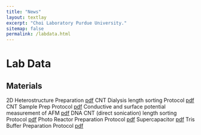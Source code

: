 ```yaml
---
title: "News"
layout: textlay
excerpt: "Choi Laboratory Purdue University."
sitemap: false
permalink: /labdata.html
---
```


# Lab Data

## Materials
2D Heterostructure Preparation <a href="{{ site.url }}{{ site.baseurl }}/images/labdata/2D_Heterostructure_Preparation.pdf">pdf</a>
CNT Dialysis length sorting Protocol <a href="{{ site.url }}{{ site.baseurl }}/images/labdata/CNT_Dialysis_length_sorting_Protocol.pdf">pdf</a>
CNT Sample Prep Protocol <a href="{{ site.url }}{{ site.baseurl }}/images/labdata/CNT_Sample_Prep_Protocol.pdf">pdf</a>
Conductive and surface potential measurement of AFM <a href="{{ site.url }}{{ site.baseurl }}/images/labdata/Conductive_and_surface_potential_measurement_of_AFM.pdf">pdf</a>
DNA CNT (direct sonication) length sorting Protocol <a href="{{ site.url }}{{ site.baseurl }}/images/labdata/DNA_CNT_direct_sonication_length_sorting_Protocol.pdf">pdf</a>
Photo Reactor Preparation Protocol <a href="{{ site.url }}{{ site.baseurl }}/images/labdata/Photo_Reactor_Preparation_protocol.pdf">pdf</a>
Supercapacitor <a href="{{ site.url }}{{ site.baseurl }}/images/labdata/Supercapacitor.pdf">pdf</a>
Tris Buffer Preparation Protocol <a href="{{ site.url }}{{ site.baseurl }}/images/labdata/Tris_Buffer_Preparation_Protocol.pdf">pdf</a>
